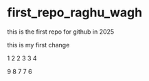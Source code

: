 # first_repo_raghu_wagh
this is the first repo for github in 2025

 this is my first change

 1
 2
 2
 3
 3
 4

9
8
7
7
6
 
